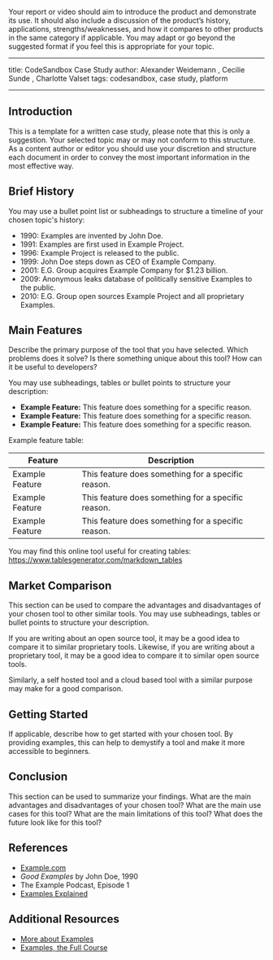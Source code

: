 Your report or video should aim to introduce the product and demonstrate its use.
It should also include a discussion of the product’s history, applications,
strengths/weaknesses, and how it compares to other products in the same category
if applicable. You may adapt or go beyond the suggested format if you feel this is
appropriate for your topic.

---

title: CodeSandbox Case Study
author: Alexander Weidemann <Zaracki>, Cecilie Sunde <cecsun>, Charlotte Valset <CharlotteValset>
tags: codesandbox, case study, platform

---

## Introduction

This is a template for a written case study, please note that this is only a suggestion.
Your selected topic may or may not conform to this structure. As a content author or
editor you should use your discretion and structure each document in order to convey
the most important information in the most effective way.

## Brief History

You may use a bullet point list or subheadings to structure a timeline of your chosen topic's history:

- 1990: Examples are invented by John Doe.
- 1991: Examples are first used in Example Project.
- 1996: Example Project is released to the public.
- 1999: John Doe steps down as CEO of Example Company.
- 2001: E.G. Group acquires Example Company for $1.23 billion.
- 2009: Anonymous leaks database of politically sensitive Examples to the public.
- 2010: E.G. Group open sources Example Project and all proprietary Examples.

## Main Features

Describe the primary purpose of the tool that you have selected.
Which problems does it solve? Is there something unique about this tool?
How can it be useful to developers?

You may use subheadings, tables or bullet points to structure your description:

- **Example Feature:** This feature does something for a specific reason.
- **Example Feature:** This feature does something for a specific reason.
- **Example Feature:** This feature does something for a specific reason.

Example feature table:

| Feature         | Description                                        |
| --------------- | -------------------------------------------------- |
| Example Feature | This feature does something for a specific reason. |
| Example Feature | This feature does something for a specific reason. |
| Example Feature | This feature does something for a specific reason. |

You may find this online tool useful for creating tables: https://www.tablesgenerator.com/markdown_tables

## Market Comparison

This section can be used to compare the advantages and disadvantages
of your chosen tool to other similar tools. You may use subheadings,
tables or bullet points to structure your description.

If you are writing about an open source tool, it may be a good idea
to compare it to similar proprietary tools. Likewise, if you are writing
about a proprietary tool, it may be a good idea to compare it to similar open source tools.

Similarly, a self hosted tool and a cloud based tool with a
similar purpose may make for a good comparison.

## Getting Started

If applicable, describe how to get started with your chosen tool.
By providing examples, this can help to demystify a tool and make it more accessible to beginners.

## Conclusion

This section can be used to summarize your findings.
What are the main advantages and disadvantages of your chosen tool?
What are the main use cases for this tool? What are the main limitations of this tool?
What does the future look like for this tool?

## References

- [Example.com](https://example.com)
- _Good Examples_ by John Doe, 1990
- The Example Podcast, Episode 1
- [Examples Explained](https://youtu.be/dQw4w9WgXcQ)

## Additional Resources

- [More about Examples](https://example.com)
- [Examples, the Full Course](https://youtu.be/dQw4w9WgXcQ)

